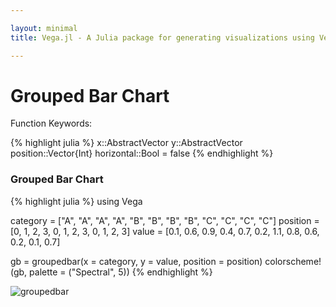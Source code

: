 ```yaml
---

layout: minimal
title: Vega.jl - A Julia package for generating visualizations using Vega

---
```


# Grouped Bar Chart

Function Keywords:

{% highlight julia %}
x::AbstractVector
y::AbstractVector
position::Vector{Int}
horizontal::Bool = false
{% endhighlight %}

### Grouped Bar Chart

{% highlight julia %}
using Vega

category = ["A", "A", "A", "A", "B", "B", "B", "B", "C", "C", "C", "C"]
position = [0, 1, 2, 3, 0, 1, 2, 3, 0, 1, 2, 3]
value = [0.1, 0.6, 0.9, 0.4, 0.7, 0.2, 1.1, 0.8, 0.6, 0.2, 0.1, 0.7]

gb = groupedbar(x = category, y = value, position = position)
colorscheme!(gb, palette = ("Spectral", 5))
{% endhighlight %}

<img src ="http://johnmyleswhite.github.io/Vega.jl/images/groupedbar.png" alt = "groupedbar">
